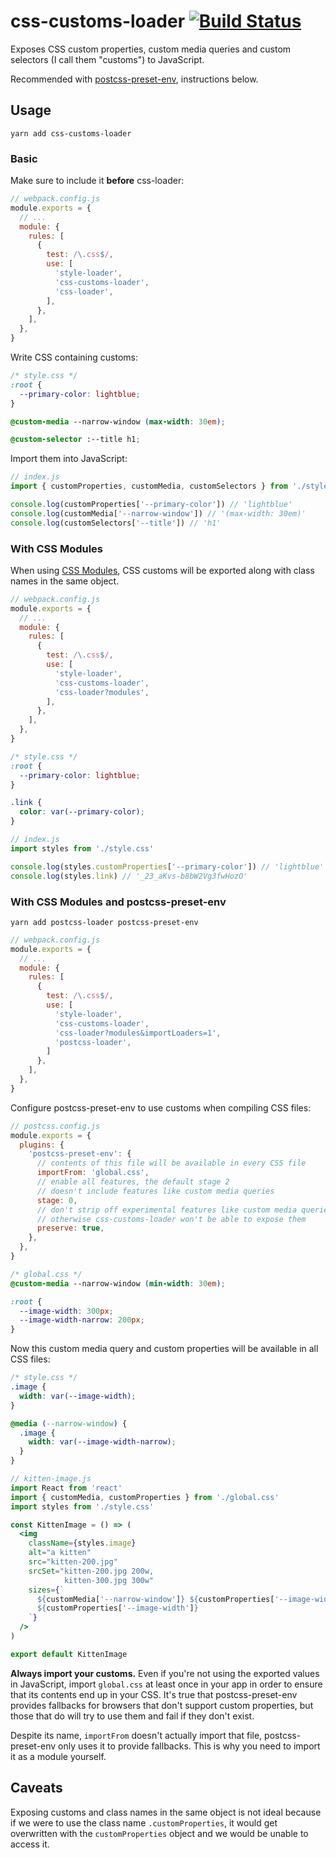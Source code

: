 # css-customs-loader [![Build Status](https://travis-ci.org/silvenon/css-customs-loader.svg?branch=master)](https://travis-ci.org/silvenon/css-customs-loader)

Exposes CSS custom properties, custom media queries and custom selectors (I call them "customs") to JavaScript.

Recommended with [postcss-preset-env][], instructions below.

## Usage

```
yarn add css-customs-loader
```

### Basic

Make sure to include it **before** css-loader:

```js
// webpack.config.js
module.exports = {
  // ...
  module: {
    rules: [
      {
        test: /\.css$/,
        use: [
          'style-loader',
          'css-customs-loader',
          'css-loader',
        ],
      },
    ],
  },
}
```

Write CSS containing customs:

```css
/* style.css */
:root {
  --primary-color: lightblue;
}

@custom-media --narrow-window (max-width: 30em);

@custom-selector :--title h1;
```

Import them into JavaScript:

```js
// index.js
import { customProperties, customMedia, customSelectors } from './style.css'

console.log(customProperties['--primary-color']) // 'lightblue'
console.log(customMedia['--narrow-window']) // '(max-width: 30em)'
console.log(customSelectors['--title']) // 'h1'
```

### With CSS Modules

When using [CSS Modules][css-modules], CSS customs will be exported along with class names in the same object.

```js
// webpack.config.js
module.exports = {
  // ...
  module: {
    rules: [
      {
        test: /\.css$/,
        use: [
          'style-loader',
          'css-customs-loader',
          'css-loader?modules',
        ],
      },
    ],
  },
}
```

```css
/* style.css */
:root {
  --primary-color: lightblue;
}

.link {
  color: var(--primary-color);
}
```

```js
// index.js
import styles from './style.css'

console.log(styles.customProperties['--primary-color']) // 'lightblue'
console.log(styles.link) // '_23_aKvs-b8bW2Vg3fwHozO'
```

### With CSS Modules and postcss-preset-env

```
yarn add postcss-loader postcss-preset-env
```

```js
// webpack.config.js
module.exports = {
  // ...
  module: {
    rules: [
      {
        test: /\.css$/,
        use: [
          'style-loader',
          'css-customs-loader',
          'css-loader?modules&importLoaders=1',
          'postcss-loader',
        ]
      },
    ],
  },
}
```

Configure postcss-preset-env to use customs when compiling CSS files:

```js
// postcss.config.js
module.exports = {
  plugins: {
    'postcss-preset-env': {
      // contents of this file will be available in every CSS file
      importFrom: 'global.css',
      // enable all features, the default stage 2
      // doesn't include features like custom media queries
      stage: 0,
      // don't strip off experimental features like custom media queries,
      // otherwise css-customs-loader won't be able to expose them
      preserve: true,
    },
  },
}
```

```css
/* global.css */
@custom-media --narrow-window (min-width: 30em);

:root {
  --image-width: 300px;
  --image-width-narrow: 200px;
}
```

Now this custom media query and custom properties will be available in all CSS files:

```css
/* style.css */
.image {
  width: var(--image-width);
}

@media (--narrow-window) {
  .image {
    width: var(--image-width-narrow);
  }
}
```

```jsx
// kitten-image.js
import React from 'react'
import { customMedia, customProperties } from './global.css'
import styles from './style.css'

const KittenImage = () => (
  <img
    className={styles.image}
    alt="a kitten"
    src="kitten-200.jpg"
    srcSet="kitten-200.jpg 200w,
            kitten-300.jpg 300w"
    sizes={`
      ${customMedia['--narrow-window']} ${customProperties['--image-width-narrow']},
      ${customProperties['--image-width']}
    `}
  />
)

export default KittenImage
```

**Always import your customs.** Even if you're not using the exported values in JavaScript, import `global.css` at least once in your app in order to ensure that its contents end up in your CSS. It's true that postcss-preset-env provides fallbacks for browsers that don't support custom properties, but those that do will try to use them and fail if they don't exist.

Despite its name, `importFrom` doesn't actually import that file, postcss-preset-env only uses it to provide fallbacks. This is why you need to import it as a module yourself.

## Caveats

Exposing customs and class names in the same object is not ideal because if we were to use the class name `.customProperties`, it would get overwritten with the `customProperties` object and we would be unable to access it.

[postcss-preset-env]: https://preset-env.cssdb.org/
[css-modules]: https://github.com/webpack-contrib/css-loader#modules
